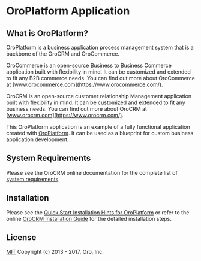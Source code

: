 OroPlatform Application
=======================

What is OroPlatform?
--------------------

OroPlatform is a business application process management system that is a backbone of the OroCRM and OroCommerce.

OroCommerce is an open-source Business to Business Commerce application built with flexibility in mind. It can be customized and extended to fit any B2B commerce needs.
You can find out more about OroCommerce at [www.orocommerce.com](https://www.orocommerce.com/).

OroCRM is an open-source customer relationship Management application built with flexibility in mind. It can be customized and extended to fit any business needs.
You can find out more about OroCRM at [www.orocrm.com](https://www.orocrm.com/).

This OroPlatform application is an example of a fully functional application created with [OroPlatform](https://github.com/oroinc/platform). It can be used as a blueprint for custom business application development.

System Requirements
-------------------

Please see the OroCRM online documentation for the complete list of [system requirements](https://oroinc.com/doc/orocrm/current/system-requirements).

Installation
------------

Please see the [Quick Start Installation Hints for OroPlatform](https://oroinc.com/doc/orocrm/current/install-upgrade/installation-quick-start-dev/platform) or refer to the online [OroCRM Installation Guide](https://oroinc.com/doc/orocrm/current/install-upgrade) for the detailed installation steps.

License
-------

[MIT][1] Copyright (c) 2013 - 2017, Oro, Inc.

[1]:    LICENSE
